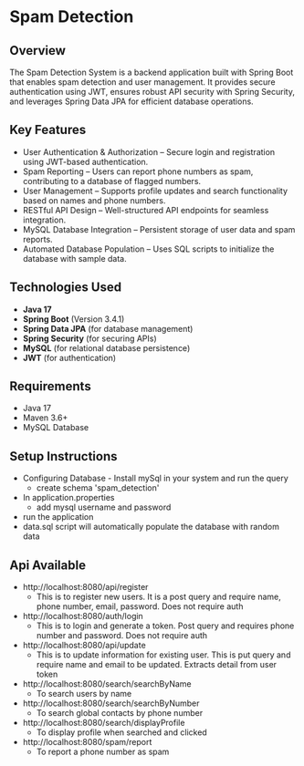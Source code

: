 # Spam Detection

## Overview
The Spam Detection System is a backend application built with Spring Boot that enables spam detection and user management. It provides secure authentication using JWT, ensures robust API security with Spring Security, and leverages Spring Data JPA for efficient database operations.

## Key Features
- User Authentication & Authorization – Secure login and registration using JWT-based authentication.
- Spam Reporting – Users can report phone numbers as spam, contributing to a database of flagged numbers.
- User Management – Supports profile updates and search functionality based on names and phone numbers.
- RESTful API Design – Well-structured API endpoints for seamless integration.
- MySQL Database Integration – Persistent storage of user data and spam reports.
- Automated Database Population – Uses SQL scripts to initialize the database with sample data.

## Technologies Used

- **Java 17**
- **Spring Boot** (Version 3.4.1)
- **Spring Data JPA** (for database management)
- **Spring Security** (for securing APIs)
- **MySQL** (for relational database persistence)
- **JWT** (for authentication)

## Requirements

- Java 17
- Maven 3.6+
- MySQL Database

## Setup Instructions
- Configuring Database - Install mySql in your system and run the query
  - create schema 'spam_detection'
- In application.properties
    - add mysql username and password
- run the application 
- data.sql script will automatically populate the database with random data

## Api Available
- http://localhost:8080/api/register
  - This is to register new users. It is a post query and require name, phone number, email, password. Does not require auth
- http://localhost:8080/auth/login
    - This is to login and generate a token. Post query and requires phone number and password. Does not require auth
- http://localhost:8080/api/update
  - This is to update information for existing user. This is put query and require name and email to be updated. Extracts detail from user token
- http://localhost:8080/search/searchByName
    - To search users by name
- http://localhost:8080/search/searchByNumber
    - To search global contacts by phone number
- http://localhost:8080/search/displayProfile
    - To display profile when searched and clicked
- http://localhost:8080/spam/report
    - To report a phone number as spam
